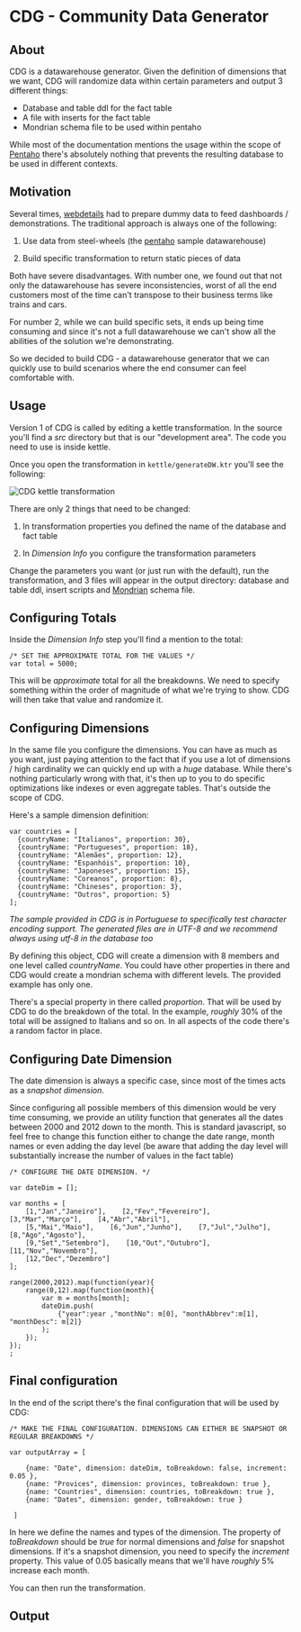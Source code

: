 CDG - Community Data Generator
==============================


About
-----


CDG is a datawarehouse generator. Given the definition of dimensions that we
want, CDG will randomize data within certain parameters and output 3 different things:


* Database and table ddl for the fact table
* A file with inserts for the fact table
* Mondrian schema file to be used within pentaho


While most of the documentation mentions the usage within the scope of
[Pentaho](http://www.pentaho.com) there's absolutely nothing that prevents the
resulting database to be used in different contexts.


Motivation
----------

Several times, [webdetails](http://www.webdetails.pt) had to prepare dummy data
to feed dashboards / demonstrations. The traditional approach is always one of the following:

1. Use data from steel-wheels (the [pentaho](http://www.pentaho.com) sample datawarehouse)

2. Build specific transformation to return static pieces of data


Both have severe disadvantages. With number one, we found out that not only the
datawarehouse has severe inconsistencies, worst of all the end customers most
of the time can't transpose to their business terms like trains and cars.

For number 2, while we can build specific sets, it ends up being time consuming
and since it's not a full datawarehouse we can't show all the abilities of the
solution we're demonstrating.


So we decided to build CDG - a datawarehouse generator that we can quickly use
to build scenarios where the end consumer can feel comfortable with.


Usage
-----

Version 1 of CDG is called by editing a kettle transformation. In the source
you'll find a _src_ directory but that is our "development area". The code you
need to use is inside kettle.


Once you open the transformation in `kettle/generateDW.ktr` you'll see the following:

![CDG kettle transformation](http://www.webdetails.pt/cdg/cdg-kettle.png)


There are only 2 things that need to be changed:

1. In transformation properties you defined the name of the database and fact table

2. In _Dimension Info_ you configure the transformation parameters


Change the parameters you want (or just run with the default), run the
transformation, and 3 files will appear in the output directory: database and
table ddl, insert scripts and [Mondrian](http://mondrian.pentaho.org) schema
file.


Configuring Totals
------------------

Inside the _Dimension Info_ step you'll find a mention to the total:


	/* SET THE APPROXIMATE TOTAL FOR THE VALUES */
	var total = 5000;


This will be _approximate_ total for all the breakdowns. We need to specify
something within the order of magnitude of what we're trying to show. CDG will
then take that value and randomize it.


Configuring Dimensions
----------------------


In the same file you configure the dimensions. You can have as much as you
want, just paying attention to the fact that if you use a lot of dimensions /
high cardinality we can quickly end up with a *huge* database. While there's
nothing particularly wrong with that, it's then up to you to do specific
optimizations like indexes or even aggregate tables. That's outside the scope
of CDG.


Here's a sample dimension definition:

	var countries = [
	  {countryName: "Italianos", proportion: 30},  
	  {countryName: "Portugueses", proportion: 18},  
	  {countryName: "Alemães", proportion: 12},  
	  {countryName: "Espanhóis", proportion: 10},  
	  {countryName: "Japoneses", proportion: 15},  
	  {countryName: "Coreanos", proportion: 8},  
	  {countryName: "Chineses", proportion: 3},  
	  {countryName: "Outros", proportion: 5}  
	];


_The sample provided in CDG is in Portuguese to specifically test character
encoding support. The generated files are in UTF-8 and we recommend always
using utf-8 in the database too_


By defining this object, CDG will create a dimension with 8 members and one
level called _countryName_. You could have other properties in there and CDG
would create a mondrian schema with different levels. The provided example has
only one.


There's a special property in there called _proportion_. That will be used by
CDG to do the breakdown of the total. In the example, _roughly_ 30% of the
total will be assigned to Italians and so on. In all aspects of the code
there's a random factor in place.


Configuring Date Dimension
--------------------------

The date dimension is always a specific case, since most of the times acts as a
_snapshot dimension_. 


Since configuring all possible members of this dimension would be very time
consuming, we provide an utility function that generates all the dates between
2000 and 2012 down to the month. This is standard javascript, so feel free to
change this function either to change the date range, month names or even
adding the day level (be aware that adding the day level will substantially increase
the number of values in the fact table)


	/* CONFIGURE THE DATE DIMENSION. */

	var dateDim = [];

	var months = [
		[1,"Jan","Janeiro"],    [2,"Fev","Fevereiro"],    [3,"Mar","Março"],    [4,"Abr","Abril"],
		[5,"Mai","Maio"],    [6,"Jun","Junho"],    [7,"Jul","Julho"],    [8,"Ago","Agosto"],
		[9,"Set","Setembro"],    [10,"Out","Outubro"],    [11,"Nov","Novembro"],  
		[12,"Dec","Dezembro"]
	];

	range(2000,2012).map(function(year){
		range(0,12).map(function(month){
			var m = months[month];
			dateDim.push(
				{"year":year ,"monthNo": m[0], "monthAbbrev":m[1], "monthDesc": m[2]}
			);
		});
	});
	;


Final configuration
-------------------

In the end of the script there's the final configuration that will be used by CDG:


	/* MAKE THE FINAL CONFIGURATION. DIMENSIONS CAN EITHER BE SNAPSHOT OR REGULAR BREAKDOWNS */ 

	var outputArray = [
		
		{name: "Date", dimension: dateDim, toBreakdown: false, increment: 0.05 }, 
		{name: "Provices", dimension: provinces, toBreakdown: true },
		{name: "Countries", dimension: countries, toBreakdown: true },
		{name: "Dates", dimension: gender, toBreakdown: true } 
	 
	 ]


In here we define the names and types of the dimension. The property of _toBreakdown_ should be _true_ for normal dimensions and _false_ for snapshot dimensions. If it's a snapshot dimension, you need to specify the _increment_ property. This value of 0.05 basically means that we'll have _roughly_ 5% increase each month.


You can then run the transformation.


Output
------





